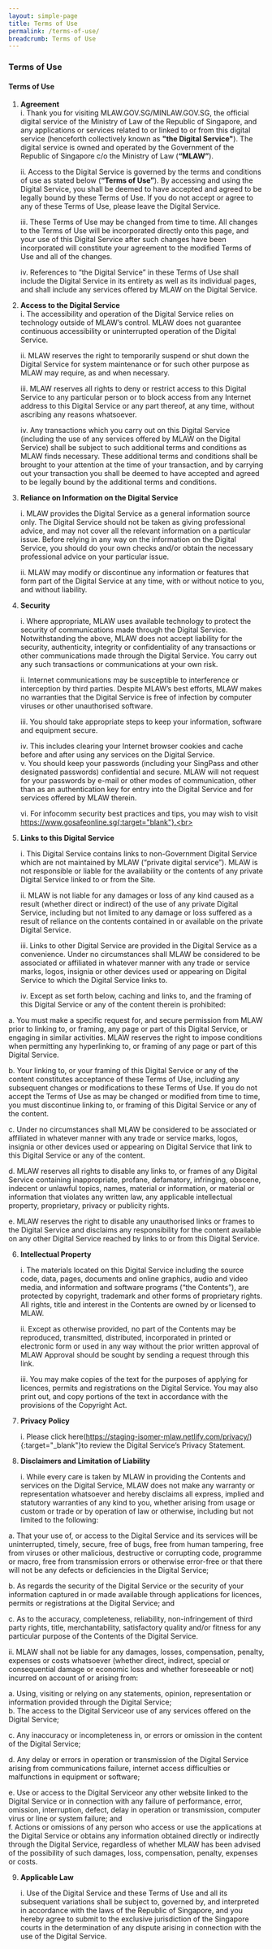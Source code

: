 ```yaml
---
layout: simple-page
title: Terms of Use
permalink: /terms-of-use/
breadcrumb: Terms of Use
---
```

### **Terms of Use**

#### **Terms of Use**

1. **Agreement**<br> 
    i.    Thank you for visiting MLAW.GOV.SG/MINLAW.GOV.SG, the official digital service of the Ministry of Law of the Republic of Singapore, and any applications or services related to or linked to or from this digital service (henceforth collectively known as **"the Digital Service"**). The digital service is owned and operated by the Government of the Republic of Singapore c/o the Ministry of Law (**“MLAW”**).<br> 
    
    ii.    Access to the Digital Service is governed by the terms and conditions of use as stated below (**“Terms of Use”**). By accessing and using the Digital Service, you shall be deemed to have accepted and agreed to be legally bound by these Terms of Use. If you do not accept or agree to any of these Terms of Use, please leave the Digital Service.<br>
    
    iii.    These Terms of Use may be changed from time to time. All changes to the Terms of Use will be incorporated directly onto this page, and your use of this Digital Service after such changes have been incorporated will constitute your agreement to the modified Terms of Use and all of the changes.<br>
    
    iv.    References to “the Digital Service” in these Terms of Use shall include the Digital Service in its entirety as well as its individual pages, and shall include any services offered by MLAW on the Digital Service.<br> 
    
2. **Access to the Digital Service**<br>
     i.     The accessibility and operation of the Digital Service relies on technology outside of MLAW’s control. MLAW does not guarantee continuous accessibility or uninterrupted operation of the Digital Service.<br>

    ii.     MLAW reserves the right to temporarily suspend or shut down the Digital Service for system maintenance or for such other purpose as MLAW may require, as and when necessary.<br>

     iii.     MLAW reserves all rights to deny or restrict access to this Digital Service to any particular person or to block access from any Internet address to this Digital Service or any part thereof, at any time, without ascribing any reasons whatsoever.<br> 

    iv.     Any transactions which you carry out on this Digital Service (including the use of any services offered by MLAW on the Digital Service) shall be subject to such additional terms and conditions as MLAW finds necessary. These additional terms and conditions shall be brought to your attention at the time of your transaction, and by carrying out your transaction you shall be deemed to have accepted and agreed to be legally bound by the additional terms and conditions. <br> 

3. **Reliance on Information on the Digital Service**<br> 

    i.     MLAW provides the Digital Service as a general information source only. The Digital Service should not be taken as giving professional advice, and may not cover all the relevant information on a particular issue. Before relying in any way on the information on the Digital Service, you should do your own checks and/or obtain the necessary professional advice on your particular issue.<br> 

    ii.     MLAW may modify or discontinue any information or features that form part of the Digital Service at any time, with or without notice to you, and without liability.<br> 

4. **Security**<br>

    i.     Where appropriate, MLAW uses available technology to protect the security of communications made through the Digital Service. Notwithstanding the above, MLAW does not accept liability for the security, authenticity, integrity or confidentiality of any transactions or other communications made through the Digital Service. You carry out any such transactions or communications at your own risk.<br> 

    ii.     Internet communications may be susceptible to interference or interception by third parties. Despite MLAW’s best efforts, MLAW makes no warranties that the Digital Service is free of infection by computer viruses or other unauthorised software.<br> 

    iii.     You should take appropriate steps to keep your information, software and equipment secure.<br> 

    iv.     This includes clearing your Internet browser cookies and cache before and after using any services on the Digital Service.<br> 
    v.     You should keep your passwords (including your SingPass and other designated passwords) confidential and secure. MLAW will not request for your passwords by e-mail or other modes of communication, other than as an authentication key for entry into the Digital Service and for services offered by MLAW therein.<br> 

    vi.     For infocomm security best practices and tips, you may wish to visit https://www.gosafeonline.sg{:target="blank"}.<br> 

5. **Links to this Digital Service**<br> 

    i. This Digital Service contains links to non-Government Digital Service which are not maintained by MLAW (“private digital service”). MLAW is not responsible or liable for the availability or the contents of any private Digital Service linked to or from the Site.<br> 

    ii. MLAW is not liable for any damages or loss of any kind caused as a result (whether direct or indirect) of the use of any private Digital Service, including but not limited to any damage or loss suffered as a result of reliance on the contents contained in or available on the private Digital Service.<br> 

    iii. Links to other Digital Service  are provided in the Digital Service as a convenience. Under no circumstances shall MLAW be considered to be associated or affiliated in whatever manner with any trade or service marks, logos, insignia or other devices used or appearing on Digital Service to which the Digital Service links to.<br> 

    iv. Except as set forth below, caching and links to, and the framing of this Digital Service or any of the content therein is prohibited:<br> 

a. You must make a specific request for, and secure permission from MLAW prior to linking to, or framing, any page or part of this Digital Service, or engaging in similar activities. MLAW reserves the right to impose conditions when permitting any hyperlinking to, or framing of any page or part of this Digital Service.<br>
 
b. Your linking to, or your framing of this Digital Service or any of the content constitutes acceptance of these Terms of Use, including any subsequent changes or modifications to these Terms of Use. If you do not accept the Terms of Use as may be changed or modified from time to time, you must discontinue linking to, or framing of this Digital Service  or any of the content.<br> 

c. Under no circumstances shall MLAW be considered to be associated or affiliated in whatever manner with any trade or service marks, logos, insignia or other devices used or appearing on Digital Service that link to this Digital Service or any of the content.<br>
            
d. MLAW reserves all rights to disable any links to, or frames of any Digital Service containing inappropriate, profane, defamatory, infringing, obscene, indecent or unlawful topics, names, material or information, or material or information that violates any written law, any applicable intellectual property, proprietary, privacy or publicity rights.<br> 

e. MLAW reserves the right to disable any unauthorised links or frames to the Digital Service and disclaims any responsibility for the content available on any other Digital Service reached by links to or from this Digital Service.<br> 

6. **Intellectual Property**<br> 

    i. The materials located on this Digital Service including the source code, data, pages, documents and online graphics, audio and video media, and information and software programs (“the Contents”), are protected by copyright, trademark and other forms of proprietary rights. All rights, title and interest in the Contents are owned by or licensed to MLAW.<br> 

    ii. Except as otherwise provided, no part of the Contents may be reproduced, transmitted, distributed, incorporated in printed or electronic form or used in any way without the prior written approval of MLAW Approval should be sought by sending a request through this link.<br> 

    iii. You may make copies of the text for the purposes of applying for licences, permits and registrations on the Digital Service. You may also print out, and copy portions of the text in accordance with the provisions of the Copyright Act.<br> 

7. **Privacy Policy**<br>

     i. Please click here(https://staging-isomer-mlaw.netlify.com/privacy/){:target="_blank"}to review the Digital Service’s Privacy Statement.<br> 

8. **Disclaimers and Limitation of Liability**<br> 

    i. While every care is taken by MLAW in providing the Contents and services on the Digital Service, MLAW does not make any warranty or representation whatsoever and hereby disclaims all express, implied and statutory warranties of any kind to you, whether arising from usage or custom or trade or by operation of law or otherwise, including but not limited to the following:<br>

a. That your use of, or access to the Digital Service and its services will be uninterrupted, timely, secure, free of bugs, free from human tampering, free from viruses or other malicious, destructive or corrupting code, programme or macro, free from transmission errors or otherwise error-free or that there will not be any defects or deficiencies in the Digital Service;<br> 

b. As regards the security of the Digital Service or the security of your information captured in or made available through applications for licences, permits or registrations at the Digital Service; and<br>

c. As to the accuracy, completeness, reliability, non-infringement of third party rights, title, merchantability, satisfactory quality and/or fitness for any particular purpose of the Contents of the Digital Service.<br> 

   ii. MLAW shall not be liable for any damages, losses, compensation, penalty, expenses or costs whatsoever (whether direct, indirect, special or consequential damage or economic loss and whether foreseeable or not) incurred on account of or arising from:<br>

 a. Using, visiting or relying on any statements, opinion, representation or information provided through the Digital Service;<br>
 b. The access to the Digital Serviceor use of any services offered on the Digital Service;<br>
            
 c. Any inaccuracy or incompleteness in, or errors or omission in the content of the Digital Service;<br> 

 d. Any delay or errors in operation or transmission of the Digital Service arising from communications failure, internet access difficulties or malfunctions in equipment or software;<br> 

 e. Use or access to the Digital Serviceor any other website linked to the Digital Service or in connection with any failure of performance, error, omission, interruption, defect, delay in operation or transmission, computer virus or line or system failure; and<br> 
f. Actions or omissions of any person who access or use the applications at the Digital Service or obtains any information obtained directly or indirectly through the Digital Service, regardless of whether MLAW has been advised of the possibility of such damages, loss, compensation, penalty, expenses or costs.<br> 

9. **Applicable Law**<br>

    i. Use of the Digital Service and these Terms of Use and all its subsequent variations shall be subject to, governed by, and interpreted in accordance with the laws of the Republic of Singapore, and you hereby agree to submit to the exclusive jurisdiction of the Singapore courts in the determination of any dispute arising in connection with the use of the Digital Service.<br>
